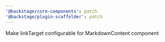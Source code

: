 ```yaml
---
'@backstage/core-components': patch
'@backstage/plugin-scaffolder': patch
---
```


Make linkTarget configurable for MarkdownContent component
